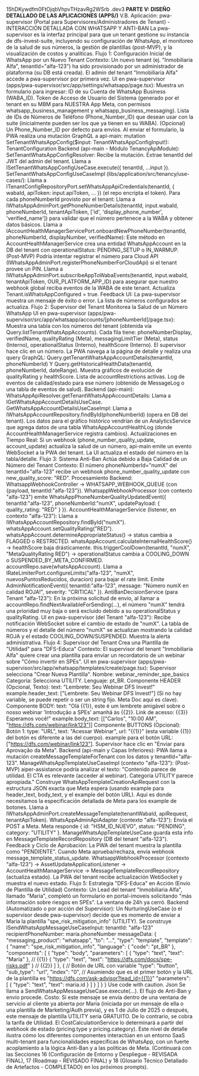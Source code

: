 15hDKywdfm0FtOjqbVhpvTHzavRg2WSrb .dev3
**PARTE V: DISEÑO DETALLADO DE LAS APLICACIONES (APPS/)**
V.B. Aplicación: pwa-supervisor (Portal para Supervisores/Administradores de Tenant) - INTERACCIÓN DETALLADA CON WHATSAPP Y ANTI-BAN
La pwa-supervisor es la interfaz principal para que un tenant gestione su instancia de dfs-invest-suite, incluyendo su configuración de WhatsApp, el monitoreo de la salud de sus números, la gestión de plantillas (post-MVP), y la visualización de costos y analíticas.
Flujo 1: Configuración Inicial de WhatsApp por un Nuevo Tenant
Contexto: Un nuevo tenant (ej. "Inmobiliaria Alfa", tenantId="alfa-123") ha sido provisionado por un administrador de plataforma (su DB está creada). El admin del tenant "Inmobiliaria Alfa" accede a pwa-supervisor por primera vez.
UI en pwa-supervisor (apps/pwa-supervisor/src/app/settings/whatsapp/page.tsx):
Muestra un formulario para ingresar:
ID de su Cuenta de WhatsApp Business (WABA_ID).
Token de Acceso de Usuario del Sistema (generado por el tenant en su MBM para NUESTRA App Meta, con permisos whatsapp_business_management y whatsapp_business_messaging).
Lista de IDs de Números de Teléfono (Phone_Number_ID) que desean usar con la suite (inicialmente pueden ser los que ya tienen en su WABA).
(Opcional) Un Phone_Number_ID por defecto para envíos.
Al enviar el formulario, la PWA realiza una mutación GraphQL a api-main:
mutation SetTenantWhatsAppConfig($input: TenantWhatsAppConfigInput!): TenantConfiguration
Backend (api-main - Módulo TenancyApiModule):
SetTenantWhatsAppConfigResolver:
Recibe la mutación. Extrae tenantId del JWT del admin del tenant.
Llama a ISetTenantWhatsAppConfigUseCase.execute({ tenantId, ...input }).
SetTenantWhatsAppConfigUseCaseImpl (libs/application/src/tenancy/use-cases/):
Llama a ITenantConfigRepositoryPort.setWhatsAppApiCredentials(tenantId, { wabaId, apiToken: input.apiToken, ... }) (el repo encripta el token).
Para cada phoneNumberId provisto por el tenant:
Llama a IWhatsAppAdminPort.getPhoneNumberDetails(tenantId, input.wabaId, phoneNumberId, tenantApiToken, ['id', 'display_phone_number', 'verified_name']) para validar que el número pertenece a la WABA y obtener datos básicos.
Llama a IAccountHealthManagerServicePort.onboardNewPhoneNumber(tenantId, phoneNumberId, displayNumber, verifiedName):
Este método en AccountHealthManagerService crea una entidad WhatsAppAccount en la DB del tenant con operationalStatus: PENDING_SETUP o IN_WARMUP.
(Post-MVP) Podría intentar registrar el número para Cloud API (IWhatsAppAdminPort.registerPhoneNumberForCloudApi) si el tenant provee un PIN.
Llama a IWhatsAppAdminPort.subscribeAppToWabaEvents(tenantId, input.wabaId, tenantApiToken, OUR_PLATFORM_APP_ID) para asegurar que nuestro webhook global reciba eventos de la WABA de este tenant.
Actualiza Tenant.isWhatsAppConfigured = true.
Feedback UI: La pwa-supervisor muestra un mensaje de éxito o error. La lista de números configurados se actualiza.
Flujo 2: Supervisor del Tenant Monitorea la Salud de un Número WhatsApp
UI en pwa-supervisor (apps/pwa-supervisor/src/app/whatsapp/accounts/[phoneNumberId]/page.tsx):
Muestra una tabla con los números del tenant (obtenida vía Query.listTenantWhatsAppAccounts). Cada fila tiene: phoneNumberDisplay, verifiedName, qualityRating (Meta), messagingLimitTier (Meta), status (Interno), operationalStatus (Interno), healthScore (Interno).
El supervisor hace clic en un número.
La PWA navega a la página de detalle y realiza una query GraphQL:
Query.getTenantWhatsAppAccountDetails(tenantId, phoneNumberId) Y Query.getHistoricalHealthData(tenantId, phoneNumberId, dateRange).
Muestra gráficos de evolución de qualityRating y healthScore. Lista de accountRestrictions activas. Log de eventos de calidad/estado para ese número (obtenido de MessageLog o una tabla de eventos de salud).
Backend (api-main):
WhatsAppApiResolver.getTenantWhatsAppAccountDetails: Llama a IGetWhatsAppAccountDetailsUseCase.
GetWhatsAppAccountDetailsUseCaseImpl: Llama a IWhatsAppAccountRepository.findById(phoneNumberId) (opera en DB del tenant).
Los datos para el gráfico histórico vendrían de un AnalyticsService que agrega datos de una tabla WhatsAppAccountHealthLog (donde AccountHealthManagerService registra cambios).
Actualizaciones en Tiempo Real: Si un webhook (phone_number_quality_update, account_update) actualiza la salud de un número, api-main emite un evento WebSocket a la PWA del tenant. La UI actualiza el estado del número en la tabla/detalle.
Flujo 3: Sistema Anti-Ban Actúa debido a Baja Calidad de un Número del Tenant
Contexto: El número phoneNumberId="numX" del tenantId="alfa-123" recibe un webhook phone_number_quality_update con new_quality_score: "RED".
Procesamiento Backend:
WhatsappWebhookController -> WHATSAPP_WEBHOOK_QUEUE (con {payload, tenantId:"alfa-123"}).
WhatsappWebhookProcessor (con contexto "alfa-123") emite WhatsAppPhoneNumberQualityUpdatedEvent({ tenantId:"alfa-123", phoneNumberId:"numX", updatePayload: { quality_rating: "RED" } }).
AccountHealthManagerService (listener, en contexto "alfa-123"):
Llama a IWhatsAppAccountRepository.findById("numX").
whatsAppAccount.setQualityRating("RED").
whatsAppAccount.determineAppropriateStatus() -> status cambia a FLAGGED o RESTRICTED.
whatsAppAccount.calculateInternalHealthScore() -> healthScore baja drásticamente.
this.triggerCoolDown(tenantId, "numX", "MetaQualityRating RED") -> operationalStatus cambia a COOLING_DOWN o SUSPENDED_BY_META_CONFIRMED.
accountRepo.save(whatsAppAccount).
Llama a IRateLimiterPort.configureLimits("alfa-123", "numX", nuevosPuntosReducidos, duracion) para bajar el rate limit.
Emite AdminNotificationEvent({ tenantId:"alfa-123", message: "Número numX en calidad ROJA!", severity: "CRITICAL" }).
AntiBanDecisionService (para Tenant "alfa-123"):
En la próxima solicitud de envío, al llamar a accountRepo.findNextAvailableForSending(...), el número "numX" tendrá una prioridad muy baja o será excluido debido a su operationalStatus y qualityRating.
UI en pwa-supervisor (del Tenant "alfa-123"):
Recibe notificación WebSocket sobre el cambio de estado de "numX".
La tabla de números y el detalle del número "numX" se actualizan mostrando la calidad ROJA y el estado COOLING_DOWN/SUSPENDED.
Muestra la alerta administrativa.
Flujo 4: Supervisor del Tenant Crea una Plantilla de "Utilidad" para "DFS-Educa"
Contexto: El supervisor del tenant "Inmobiliaria Alfa" quiere crear una plantilla para enviar un recordatorio de un webinar sobre "Cómo invertir en SPEs".
UI en pwa-supervisor (apps/pwa-supervisor/src/app/whatsapp/templates/create/page.tsx):
Supervisor selecciona "Crear Nueva Plantilla".
Nombre: webinar_reminder_spe_basics
Categoría: Selecciona UTILITY.
Lenguaje: pt_BR.
Componente HEADER (Opcional, Texto):
text: "Lembrete: Seu Webinar DFS Invest!"
example.header_text: ["Lembrete: Seu Webinar DFS Invest!"] (Si no hay variable, se puede repetir o ser un string fijo. Meta Doc aquí es clave).
Componente BODY:
text: "Olá {{1}}, este é um lembrete amigável sobre o nosso webinar 'Introdução a SPEs' amanhã às {{2}}. Link de acesso: {{3}} Esperamos você!"
example.body_text: [["Carlos", "10:00 AM", "https://dfs.com/webinar/link123"]]
Componente BUTTONS (Opcional):
Botón 1: type: "URL", text: "Acessar Webinar", url: "{{1}}" (esta variable {{1}} del botón es diferente a las del cuerpo).
example para el botón URL: ["https://dfs.com/webinar/link123"].
Supervisor hace clic en "Enviar para Aprovação da Meta".
Backend (api-main y Capas Inferiores):
PWA llama a mutación createMessageTemplateForTenant con los datos y tenantId="alfa-123".
ManageWhatsAppTemplateUseCaseImpl (contexto "alfa-123"):
(Post-MVP) aiper-assistance podría analizar el texto: "Contenido parece de utilidad. El CTA es relevante (acceder al webinar). Categoría UTILITY parece apropiada."
Construye WhatsAppTemplateCreationApiRequest con la estructura JSON exacta que Meta espera (usando example para header_text, body_text, y el example del botón URL). Aquí es donde necesitamos la especificación detallada de Meta para los example de botones.
Llama a IWhatsAppAdminPort.createMessageTemplate(tenantWabaId, apiRequest, tenantApiToken).
WhatsAppAdminApiAdapter (contexto "alfa-123"): Envía el POST a Meta.
Meta responde { id: "HSM_ID_NUEVO", status: "PENDING", category: "UTILITY" }.
ManageWhatsAppTemplateUseCase guarda esta info en MessageTemplateRecordRepository (DB del tenant "alfa-123").
Feedback y Ciclo de Aprobación:
La PWA del tenant muestra la plantilla como "PENDIENTE".
Cuando Meta aprueba/rechaza, envía webhook message_template_status_update.
WhatsappWebhookProcessor (contexto "alfa-123") -> AssetUpdateApplicationListener -> AccountHealthManagerService -> MessageTemplateRecordRepository (actualiza estado).
La PWA del tenant recibe actualización WebSocket y muestra el nuevo estado.
Flujo 5: Estrategia "DFS-Educa" en Acción (Envío de Plantilla de Utilidad)
Contexto: Un Lead del tenant "Inmobiliaria Alfa", llamado "Maria", completó un formulario en portal-imoveis solicitando "más información sobre riesgos en SPEs". La ventana de 24h ya cerró.
Backend (Automatizado o por acción del Supervisor):
Un NurturingUseCase (o el supervisor desde pwa-supervisor) decide que es momento de enviar a Maria la plantilla "spe_risk_mitigation_info" (UTILITY).
Se construye ISendWhatsAppMessageUseCaseInput:
tenantId: "alfa-123"
recipientPhoneNumber: maria.phoneNumber
messageData:
{
"messaging_product": "whatsapp",
"to": "...",
"type": "template",
"template": {
"name": "spe_risk_mitigation_info",
"language": { "code": "pt_BR" },
"components": [
{
"type": "body",
"parameters": [
{ "type": "text", "text": "Maria" }, // {{1}}
{ "type": "text", "text": "https://dfs.com/docs/spe-risks.pdf" } // {{2}}
]
},
{ // Botón de URL con variable
"type": "button",
"sub_type": "url",
"index": "0", // Asumiendo que es el primer botón y la URL de la plantilla es "https://dfs.com/ask-advisor?lead_id={{1}}"
"parameters": [ { "type": "text", "text": maria.id } ]
}
]
}
}
Use code with caution.
Json
Se llama a SendWhatsAppMessageUseCase.execute(...).
El flujo de Anti-Ban y envío procede.
Costo: Si este mensaje se envía dentro de una ventana de servicio al cliente ya abierta por Maria (iniciada por un mensaje de ella o una plantilla de Marketing/Auth previa), y es 1 de Julio de 2025 o después, este mensaje de plantilla UTILITY sería GRATUITO. De lo contrario, se cobra la tarifa de Utilidad. El CostCalculationService lo determinará a partir del webhook de estado (pricing.type y pricing.category).
Este nivel de detalle ilustra cómo los diferentes componentes interactúan en un entorno SaaS multi-tenant para funcionalidades específicas de WhatsApp, con un fuerte acoplamiento a la lógica Anti-Ban y a las políticas de Meta.
(Continuará con las Secciones 16 (Configuración de Entorno y Despliegue - REVISADA FINAL), 17 (Roadmap - REVISADO FINAL) y 18 (Glosario Técnico Detallado de Artefactos - COMPLETADO) en los próximos prompts).
